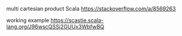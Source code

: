 multi cartesian product Scala
https://stackoverflow.com/a/8569263

working example
https://scastie.scala-lang.org/J96wscQSSj2GUUx3WbfwBQ
